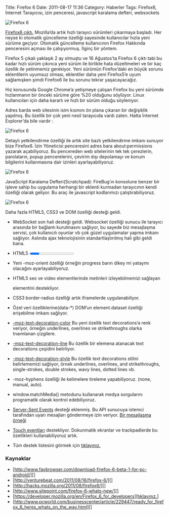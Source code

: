 Title: Firefox 6
Date: 2011-08-17 11:36
Category: Haberler
Tags: Firefox6, İnternet Tarayıcısı, izin penceresi, javascript karalama defteri, websockets

![Firefox 6][]

[Firefox6 çıktı.][] Mozilla’da artık hızlı tarayıcı sürümleri çıkarmaya
başladı. Her neyse ki otomatik güncelleme özelliği sayesinde
kullanıcılar hızla yeni sürüme geçiyor. Otomatik güncelleme kullanıcının
Firefox Hakkında penceresini açması ile çalışıyormuş. İlginç bir yöntem.

Firefox 5 çıkalı yaklaşık 2 ay olmuştu ve 16 Ağustos’ta Firefox 6 çıktı
tabi bu kadar hızlı sürüm çıkınca yeni sürüm ile birlikte hata
düzeltmeleri ve bir kaç özellik ile yetinmemiz gerekiyor. Yeni sürümün
Firefox’daki en büyük sorunu eklentilerin uyumsuz olması, eklentiler
daha yeni Firefox5’e uyum sağlamışken şimdi Firefox6 ile bu sorunu
tekrar yaşacayacağız.

Hız konusunda Google Chrome’a yetişmeye çalışan Firefox bu yeni sürümde
hızlanmanın bir önceki sürüme göre %20 olduğunu söylüyor. Linux
kullanıcıları için daha kararlı ve hızlı bir sürüm olduğu söyleniyor.

Adres barda web sitesinin isim kısmını ön plana çıkaran bir değişiklik
yapılmış. Bu özellik bir çok yeni nesil tarayıcıda vardı zaten. Hatta
İnternet Explorer’da bile vardır :

![Firefox 6][1]

Detaylı yetkilendirme özelliği ile artık site bazlı yetkilendirme imkanı
sunuyor bize Firefox6. İzin Yöneticisi penceresini adres bara
about:permissions yazarak açabiliyoruz. Bu pencereden web sitelerinin
tek tek çerezlerin, parolaların, popup pencerelerini, çevirim dışı
depolamayı ve konum bilgilerini kullanmasına dair izinleri
ayarlayabiliyoruz.

![Firefox 6][2]

JavaScript Karalama Defteri(Scratchpad): FireBug’ın konsolune benzer bir
işleve sahip bu uygulama herhangi bir eklenti kurmadan tarayıcının kendi
özelliği olarak geliyor. Bu araç ile javascript kodlarımızı
çalıştırabiliyoruz.

![Firefox 6][3]

Daha fazla HTML5, CSS3 ve DOM özelliği desteği geldi.   

-   WebSocket son hali desteği geldi. Websocket özelliği sunucu ile
    tarayıcı arasında bir bağlantı kurulmasını sağlıyor, bu sayede biz
    mesajlaşma servisi, çok kullanıcılı oyunlar vb çok güzel uygulamalar
    yapma imkanı sağlıyor. Aslında ajax teknolojisinin
    standartlaştırılmış hali gibi geldi bana.
-   HTML5 <progress> etiketi destekleniyor. ::-moz-progress-bar
    özelliği ile stilini ayarlayabiliyoruz.
-   Yeni -moz-orient özelliği örneğin progress barın dikey mi yataymı
    olacağını ayarlayabiliyoruz.

-   HTML5 ses ve video elementlerinde metinleri izleyebilmemizi sağlayan
    <track> elementini destekliyor.
-   CSS3 border-radius özelliği artık iframelerde uygulanabiliyor.
-   Özel veri özelliklerine(data-*) DOM’un element.dataset özelliği
    erişebilme imkanı sağlıyor.
-   [-moz-text-decoration-color][] Bu yeni özellik text decorations’a
    renk veriyor, örneğin underlines, overlines ve strikethroughs olarka
    tnaımlanan çizgilere.
-   [-moz-text-decoration-line][] Bu özellik bir elemena atanacak text
    decorations çeşidini belirliyor.
-   [-moz-text-decoration-style][] Bu özellik text decorations stilini
    belirlememizi sağlıyor, örnek underlines, overlines, and
    strikethroughs, single-strokes, double strokes, wavy lines, dotted
    lines vb.
-   -moz-hyphens özelliği ile kelimelere tireleme yapabiliyoruz. (none,
    manual, auto).
-   window.matchMedia() metodunu kullanarak medya sorgularını
    programatik olarak kontrol edebiliyoruz.
-   [Server-Sent Events][] desteği eklenmiş. Bu API sunucuya istemci
    tarafından uyarı mesajları göndermeye izin veriyor. [Bir mesajlaşma     örneği][]
-   [Touch eventları][] destekliyor. Dokunmatik ekranlar ve
    trackpadlerde bu özellikleri kullanabiliyoruz artık.
-   Tüm destek listesini görmek için [tıklayınız.][]

### Kaynaklar

-   [http://www.favbrowser.com/download-firefox-6-beta-1-for-pc-android/][]
-   [http://venturebeat.com/2011/08/16/firefox-6/][]
-   [http://hacks.mozilla.org/2011/08/firefox6/][]
-   [http://www.sitepoint.com/firefox-6-whats-new/][]
-   [https://developer.mozilla.org/en/Firefox_6_for_developers][tıklayınız.]
-   [http://www.pcworld.com/businesscenter/article/229447/ready_for_firefox_6_heres_whats_on_the_way.html][]

</p>

  [Firefox 6]: https://lh3.googleusercontent.com/h-IKuADHzTtJwdtiERVqnW4ptIiuE9w6C0IWr_Pn0X4UZLjgny8zj4bfz-78varJxDf8gMM4l5UQ16C6NLpZc0hCkEiQQjLBNWiR9D_Kn7bb4SiKQic
  [Firefox6 çıktı.]: http://www.mozilla.com/tr/firefox/
  [1]: https://lh4.googleusercontent.com/-wWTWhrJ33D8nyWG12v78x2czHBg05gA574-i2BMMHKarjUbF1_85XUy1W3XVg8J9AN0lGzZX1VZi25kUbKazWS_tw-sEAlgptWfbNNozE5AU975R7g
  [2]: https://lh4.googleusercontent.com/5dEwCe5CzuvMeNjGtm4iiL8SrgNzIMmXN_hfofhItci25u6BdgHlQZyvn2855fQcBSechpe3BhdGSFTd9ABLnHyeJMeQwkBxTg5BvhqlHYRqJX10DVc
  [3]: https://lh3.googleusercontent.com/29QEG0p_K4aE_rU9RLWzqpDBGK68tD4Y9C8hCxFPpgFEAjKcfKmm4RDNUCAj2vZVRlcq_T0trN7nd5t0DDAh5cp6agPIzGtG_8jTgBOPjblklB9KZ54
  [-moz-text-decoration-color]: https://developer.mozilla.org/en/CSS/text-decoration-color
  [-moz-text-decoration-line]: https://developer.mozilla.org/en/CSS/text-decoration-line
  [-moz-text-decoration-style]: https://developer.mozilla.org/en/CSS/text-decoration-style
  [Server-Sent Events]: http://dev.w3.org/html5/eventsource/
  [Bir mesajlaşma örneği]: http://hacks.mozilla.org/2011/06/a-wall-powered-by-eventsource-and-server-sent-events/
  [Touch eventları]: https://developer.mozilla.org/en/DOM/Touch_events
  [tıklayınız.]: https://developer.mozilla.org/en/Firefox_6_for_developers
  [http://www.favbrowser.com/download-firefox-6-beta-1-for-pc-android/]: http://www.favbrowser.com/download-firefox-6-beta-1-for-pc-android/
  [http://venturebeat.com/2011/08/16/firefox-6/]: http://venturebeat.com/2011/08/16/firefox-6/
  [http://hacks.mozilla.org/2011/08/firefox6/]: http://hacks.mozilla.org/2011/08/firefox6/
  [http://www.sitepoint.com/firefox-6-whats-new/]: http://www.sitepoint.com/firefox-6-whats-new/
  [http://www.pcworld.com/businesscenter/article/229447/ready_for_firefox_6_heres_whats_on_the_way.html]: http://www.pcworld.com/businesscenter/article/229447/ready_for_firefox_6_heres_whats_on_the_way.html
